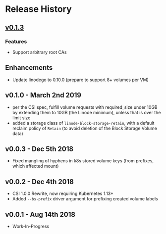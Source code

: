 # Release History

## [v0.1.3](https://github.com/linode/linode-cloud-controller-manager/compare/v0.1.0..v0.1.3)

### Features

* Support arbitrary root CAs

## Enhancements

* Update linodego to 0.10.0 (prepare to support 8+ volumes per VM)

## v0.1.0 - March 2nd 2019

* per the CSI spec, fulfill volume requests with required\_size under 10GB by extending them to 10GB (the Linode minimum), unless that is over the limit size
* added a storage class of `linode-block-storage-retain`, with a default reclaim policy of `Retain` (to avoid deletion of the Block Storage Volume data)

## v0.0.3 - Dec 5th 2018

* Fixed mangling of hyphens in k8s stored volume keys (from prefixes, which affected mount)

## v0.0.2 - Dec 4th 2018

* CSI 1.0.0 Rewrite, now requiring Kubernetes 1.13+
* Added `--bs-prefix` driver argument for prefixing created volume labels

## v0.0.1 - Aug 14th 2018

* Work-In-Progress
